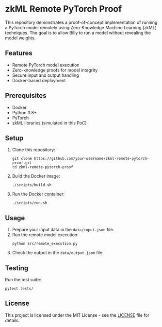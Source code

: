 
# zkML Remote PyTorch Proof

This repository demonstrates a proof-of-concept implementation of running a PyTorch model remotely using Zero-Knowledge Machine Learning (zkML) techniques. The goal is to allow Billy to run a model without revealing the model weights.

## Features

- Remote PyTorch model execution
- Zero-knowledge proofs for model integrity
- Secure input and output handling
- Docker-based deployment

## Prerequisites

- Docker
- Python 3.8+
- PyTorch
- zkML libraries (simulated in this PoC)

## Setup

1. Clone this repository:
   ```
   git clone https://github.com/your-username/zkml-remote-pytorch-proof.git
   cd zkml-remote-pytorch-proof
   ```

2. Build the Docker image:
   ```
   ./scripts/build.sh
   ```

3. Run the Docker container:
   ```
   ./scripts/run.sh
   ```

## Usage

1. Prepare your input data in the `data/input.json` file.
2. Run the remote model execution:
   ```
   python src/remote_execution.py
   ```
3. Check the output in the `data/output.json` file.

## Testing

Run the test suite:
```
pytest tests/
```

## License

This project is licensed under the MIT License - see the [LICENSE](LICENSE) file for details.

